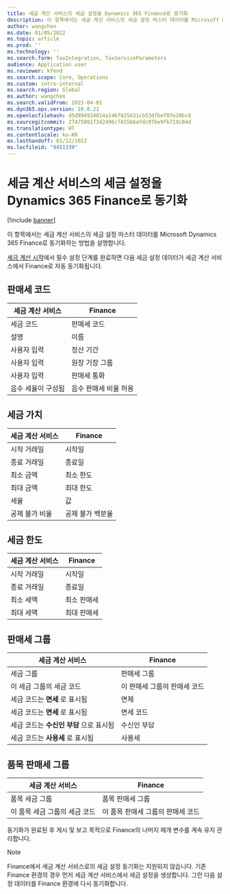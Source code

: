 ```yaml
---
title: 세금 계산 서비스의 세금 설정을 Dynamics 365 Finance로 동기화
description: 이 항목에서는 세금 계산 서비스의 세금 설정 마스터 데이터를 Microsoft Dynamics 365 Finance로 동기화하는 방법을 설명합니다.
author: wangchen
ms.date: 01/05/2022
ms.topic: article
ms.prod: ''
ms.technology: ''
ms.search.form: TaxIntegration, TaxServiceParameters
audience: Application user
ms.reviewer: kfend
ms.search.scope: Core, Operations
ms.custom: intro-internal
ms.search.region: Global
ms.author: wangchen
ms.search.validFrom: 2021-04-01
ms.dyn365.ops.version: 10.0.21
ms.openlocfilehash: d5d994934014a146f825431cb53dfbef8fe20bc8
ms.sourcegitcommit: 27475081f3d2d96cf655b6afdc97be9fb719c04d
ms.translationtype: HT
ms.contentlocale: ko-KR
ms.lasthandoff: 01/12/2022
ms.locfileid: "8451339"
---
```

# <a name="sync-the-tax-setup-from-the-tax-calculation-service-to-dynamics-365-finance"></a>세금 계산 서비스의 세금 설정을 Dynamics 365 Finance로 동기화

[!include [banner](../includes/banner.md)]

이 항목에서는 세금 계산 서비스의 세금 설정 마스터 데이터를 Microsoft Dynamics 365 Finance로 동기화하는 방법을 설명합니다.

[세금 계산 시작](global-get-started-with-tax-calculation-service.md)에서 필수 설정 단계를 완료하면 다음 세금 설정 데이터가 세금 계산 서비스에서 Finance로 자동 동기화됩니다.

## <a name="sales-tax-code"></a>판매세 코드

| 세금 계산 서비스           | Finance                             |
| --------------------------------- | ----------------------------------- |
| 세금 코드                          | 판매세 코드                      |
| 설명                       | 이름                                |
| 사용자 입력                        | 정산 기간                   |
| 사용자 입력                        | 원장 기장 그룹                |
| 사용자 입력                        | 판매세 통화                  |
| 음수 세율이 구성됨 | 음수 판매세 비율 허용 |

## <a name="tax-value"></a>세금 가치

| 세금 계산 서비스 | Finance                   |
| ----------------------- | ------------------------- |
| 시작 거래일   | 시작일                 |
| 종료 거래일     | 종료일                   |
| 최소 금액          | 최소 한도             |
| 최대 금액          | 최대 한도             |
| 세율                | 값                     |
| 공제 불가 비율     | 공제 불가 백분율 |

## <a name="tax-limits"></a>세금 한도

| 세금 계산 서비스 | Finance           |
| ----------------------- | ----------------- |
| 시작 거래일   | 시작일         |
| 종료 거래일     | 종료일           |
| 최소 세액      | 최소 판매세 |
| 최대 세액      | 최대 판매세 |

## <a name="sales-tax-group"></a>판매세 그룹

| 세금 계산 서비스                         | Finance                                    |
| ----------------------------------------------- | ------------------------------------------ |
| 세금 그룹                                       | 판매세 그룹                            |
| 이 세금 그룹의 세금 코드                  | 이 판매세 그룹의 판매세 코드 |
| 세금 코드는 **면세** 로 표시됨         | 면제                                     |
| 세금 코드는 **면세** 로 표시됨         | 면세 코드                                |
| 세금 코드는 **수신인 부담** 으로 표시됨 | 수신인 부담                             |
| 세금 코드는 **사용세** 로 표시됨        | 사용세                                    |

## <a name="item-sales-tax-group"></a>품목 판매세 그룹

| 세금 계산 서비스             | Finance                                         |
| ----------------------------------- | ----------------------------------------------- |
| 품목 세금 그룹                      | 품목 판매세 그룹                            |
| 이 품목 세금 그룹의 세금 코드 | 이 품목 판매세 그룹의 판매세 코드 |

동기화가 완료된 후 게시 및 보고 목적으로 Finance의 나머지 매개 변수를 계속 유지 관리합니다.

> [!NOTE]
> Finance에서 세금 계산 서비스로의 세금 설정 동기화는 지원되지 않습니다. 기존 Finance 환경의 경우 먼저 세금 계산 서비스에서 세금 설정을 생성합니다. 그런 다음 설정 데이터를 Finance 환경에 다시 동기화합니다.
